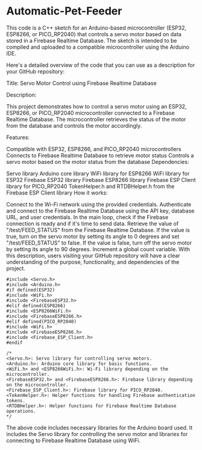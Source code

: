 # Automatic-Pet-Feeder

This code is a C++ sketch for an Arduino-based microcontroller (ESP32, ESP8266, or PICO_RP2040) that controls a servo motor based on data stored in a Firebase Realtime Database. The sketch is intended to be compiled and uploaded to a compatible microcontroller using the Arduino IDE.

Here's a detailed overview of the code that you can use as a description for your GitHub repository:

Title: Servo Motor Control using Firebase Realtime Database

Description:

This project demonstrates how to control a servo motor using an ESP32, ESP8266, or PICO_RP2040 microcontroller connected to a Firebase Realtime Database. The microcontroller retrieves the status of the motor from the database and controls the motor accordingly.

Features:

Compatible with ESP32, ESP8266, and PICO_RP2040 microcontrollers
Connects to Firebase Realtime Database to retrieve motor status
Controls a servo motor based on the motor status from the database
Dependencies:

Servo library
Arduino core library
WiFi library for ESP8266
WiFi library for ESP32
Firebase ESP32 library
Firebase ESP8266 library
Firebase ESP Client library for PICO_RP2040
TokenHelper.h and RTDBHelper.h from the Firebase ESP Client library
How it works:

Connect to the Wi-Fi network using the provided credentials.
Authenticate and connect to the Firebase Realtime Database using the API key, database URL, and user credentials.
In the main loop, check if the Firebase connection is ready and if it's time to send data.
Retrieve the value of "/test/FEED_STATUS" from the Firebase Realtime Database.
If the value is true, turn on the servo motor by setting its angle to 0 degrees and set "/test/FEED_STATUS" to false.
If the value is false, turn off the servo motor by setting its angle to 90 degrees.
Increment a global count variable.
With this description, users visiting your GitHub repository will have a clear understanding of the purpose, functionality, and dependencies of the project.

```
#include <Servo.h>
#include <Arduino.h>
#if defined(ESP32)
#include <WiFi.h>
#include <FirebaseESP32.h>
#elif defined(ESP8266)
#include <ESP8266WiFi.h>
#include <FirebaseESP8266.h>
#elif defined(PICO_RP2040)
#include <WiFi.h>
#include <FirebaseESP8266.h>
#include <Firebase_ESP_Client.h>
#endif

/*
<Servo.h>: Servo library for controlling servo motors.
<Arduino.h>: Arduino core library for basic functions.
<WiFi.h> and <ESP8266WiFi.h>: Wi-Fi library depending on the microcontroller.
<FirebaseESP32.h> and <FirebaseESP8266.h>: Firebase library depending on the microcontroller.
<Firebase_ESP_Client.h>: Firebase library for PICO_RP2040.
<TokenHelper.h>: Helper functions for handling Firebase authentication tokens.
<RTDBHelper.h>: Helper functions for Firebase Realtime Database operations.
*/
```

The above code includes necessary libraries for the Arduino board used. It includes the Servo library for controlling the servo motor and libraries for connecting to Firebase Realtime Database using WiFi.


